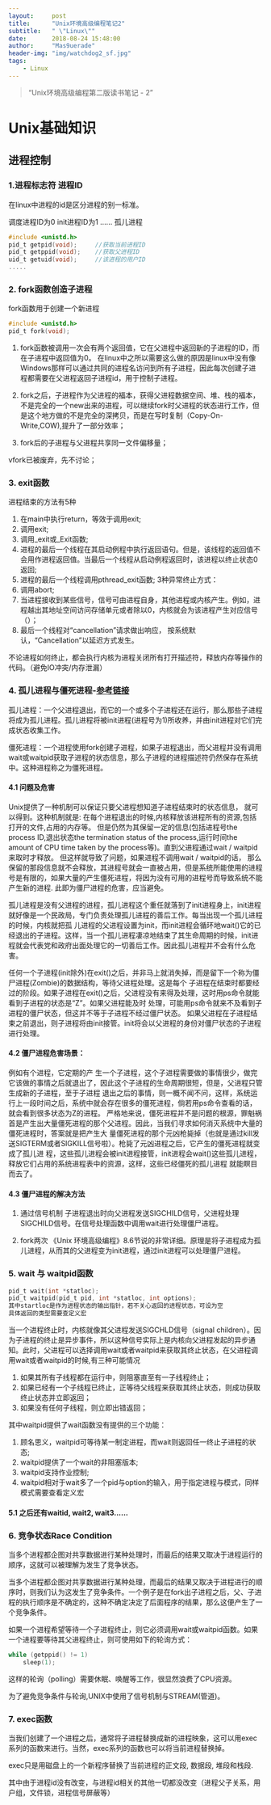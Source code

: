 ```yaml
---
layout:     post
title:      "Unix环境高级编程笔记2"
subtitle:   " \"Linux\""
date:       2018-08-24 15:48:00
author:     "Mas9uerade"
header-img: "img/watchdog2_sf.jpg"
tags:
    - Linux
---
```


> “Unix环境高级编程第二版读书笔记 - 2”


# Unix基础知识 #

## 进程控制 ##
### 1.进程标志符 进程ID

在linux中进程的id是区分进程的别一标准。

调度进程ID为0
init进程ID为1
......
孤儿进程

```C
#include <unistd.h>
pid_t getpid(void);     //获取当前进程ID
pid_t getppid(void);    //获取父进程ID
uid_t getuid(void);     //该进程的用户ID
.....
```
### 2. fork函数创造子进程
fork函数用于创建一个新进程
```C
#include <unistd.h>
pid_t fork(void);
```
1. fork函数被调用一次会有两个返回值，它在父进程中返回新的子进程的ID，而在子进程中返回值为0。
在linux中之所以需要这么做的原因是linux中没有像Windows那样可以通过共同的进程名访问到所有子进程，因此每次创建子进程都需要在父进程返回子进程id，用于控制子进程。

2. fork之后，子进程作为父进程的福本，获得父进程数据空间、堆、栈的福本，不是完全的一个new出来的进程，可以继续fork时父进程的状态进行工作，但是这个地方做的不是完全的深拷贝，而是在写时复制（Copy-On-Write,COW),提升了一部分效率；

3. fork后的子进程与父进程共享同一文件偏移量；

vfork已被废弃，先不讨论；

### 3. exit函数
进程结束的方法有5种
1. 在main中执行return，等效于调用exit;
2. 调用exit;
3. 调用_exit或_Exit函数;
4. 进程的最后一个线程在其启动例程中执行返回语句。但是，该线程的返回值不会用作进程返回值。当最后一个线程从启动例程返回时，该进程以终止状态0返回;
5. 进程的最后一个线程调用pthread_exit函数;
3种异常终止方式：
1. 调用abort;
2. 当进程接收到某些信号，信号可由进程自身，其他进程或内核产生。例如，进程越出其地址空间访问存储单元或者除以0，内核就会为该进程产生对应信号（）；
3. 最后一个线程对“cancellation”请求做出响应， 按系统默认，“Cancellation”以延迟方式发生。

不论进程如何终止，都会执行内核为进程关闭所有打开描述符，释放内存等操作的代码。（避免IO冲突/内存泄漏）

### 4. 孤儿进程与僵死进程-[参考链接](https://www.cnblogs.com/Anker/p/3271773.html)
孤儿进程：一个父进程退出，而它的一个或多个子进程还在运行，那么那些子进程将成为孤儿进程。孤儿进程将被init进程(进程号为1)所收养，并由init进程对它们完成状态收集工作。

僵死进程：一个进程使用fork创建子进程，如果子进程退出，而父进程并没有调用wait或waitpid获取子进程的状态信息，那么子进程的进程描述符仍然保存在系统中。这种进程称之为僵死进程。

#### 4.1 问题及危害

Unix提供了一种机制可以保证只要父进程想知道子进程结束时的状态信息， 就可以得到。这种机制就是: 在每个进程退出的时候,内核释放该进程所有的资源,包括打开的文件,占用的内存等。 但是仍然为其保留一定的信息(包括进程号the process ID,退出状态the termination status of the process,运行时间the amount of CPU time taken by the process等)。直到父进程通过wait / waitpid来取时才释放。 但这样就导致了问题，如果进程不调用wait / waitpid的话， 那么保留的那段信息就不会释放，其进程号就会一直被占用，但是系统所能使用的进程号是有限的，如果大量的产生僵死进程，将因为没有可用的进程号而导致系统不能产生新的进程. 此即为僵尸进程的危害，应当避免。

孤儿进程是没有父进程的进程，孤儿进程这个重任就落到了init进程身上，init进程就好像是一个民政局，专门负责处理孤儿进程的善后工作。每当出现一个孤儿进程的时候，内核就把孤 儿进程的父进程设置为init，而init进程会循环地wait()它的已经退出的子进程。这样，当一个孤儿进程凄凉地结束了其生命周期的时候，init进程就会代表党和政府出面处理它的一切善后工作。因此孤儿进程并不会有什么危害。

任何一个子进程(init除外)在exit()之后，并非马上就消失掉，而是留下一个称为僵尸进程(Zombie)的数据结构，等待父进程处理。这是每个 子进程在结束时都要经过的阶段。如果子进程在exit()之后，父进程没有来得及处理，这时用ps命令就能看到子进程的状态是“Z”。如果父进程能及时 处理，可能用ps命令就来不及看到子进程的僵尸状态，但这并不等于子进程不经过僵尸状态。  如果父进程在子进程结束之前退出，则子进程将由init接管。init将会以父进程的身份对僵尸状态的子进程进行处理。

#### 4.2 僵尸进程危害场景：

例如有个进程，它定期的产 生一个子进程，这个子进程需要做的事情很少，做完它该做的事情之后就退出了，因此这个子进程的生命周期很短，但是，父进程只管生成新的子进程，至于子进程 退出之后的事情，则一概不闻不问，这样，系统运行上一段时间之后，系统中就会存在很多的僵死进程，倘若用ps命令查看的话，就会看到很多状态为Z的进程。 严格地来说，僵死进程并不是问题的根源，罪魁祸首是产生出大量僵死进程的那个父进程。因此，当我们寻求如何消灭系统中大量的僵死进程时，答案就是把产生大 量僵死进程的那个元凶枪毙掉（也就是通过kill发送SIGTERM或者SIGKILL信号啦）。枪毙了元凶进程之后，它产生的僵死进程就变成了孤儿进 程，这些孤儿进程会被init进程接管，init进程会wait()这些孤儿进程，释放它们占用的系统进程表中的资源，这样，这些已经僵死的孤儿进程 就能瞑目而去了。

#### 4.3 僵尸进程的解决方法
1. 通过信号机制
子进程退出时向父进程发送SIGCHILD信号，父进程处理SIGCHILD信号。在信号处理函数中调用wait进行处理僵尸进程。

2. fork两次
《Unix 环境高级编程》8.6节说的非常详细。原理是将子进程成为孤儿进程，从而其的父进程变为init进程，通过init进程可以处理僵尸进程。

### 5. wait 与 waitpid函数

```C
pid_t wait(int *statloc);
pid_t waitpid(pid_t pid, int *statloc, int options);
其中startloc是作为进程状态的输出指针，若不关心返回的进程状态，可设为空
具体返回的类型需要查定义宏
```
当一个进程终止时，内核就像其父进程发送SIGCHLD信号（signal children）。因为子进程的终止是异步事件，所以这种信号实际上是内核向父进程发起的异步通知。此时，父进程可以选择调用wait或者waitpid来获取其终止状态，在父进程调用wait或者waitpid的时候,有三种可能情况
1. 如果其所有子线程都在运行中，则阻塞直至有一子线程终止；
2. 如果已经有一个子线程已终止，正等待父线程来获取其终止状态，则成功获取终止状态并立即返回；
3. 如果没有任何子线程，则立即出错返回；

其中waitpid提供了wait函数没有提供的三个功能：
1. 顾名思义，waitpid可等待某一制定进程，而wait则返回任一终止子进程的状态;
2. waitpid提供了一个wait的非阻塞版本;
3. waitpid支持作业控制;
4. waitpid相对于wait多了一个pid与option的输入，用于指定进程与模式，同样模式需要查看定义宏

#### 5.1 之后还有waitid, wait2, wait3......

### 6. 竞争状态Race Condition
当多个进程都企图对共享数据进行某种处理时，而最后的结果又取决于进程运行的顺序，这就可以被理解为发生了竞争状态。

当多个进程都企图对共享数据进行某种处理，而最后的结果又取决于进程进行的顺序时，则我们认为这发生了竞争条件。一个例子是在fork出子进程之后，父、子进程的执行顺序是不确定的，这种不确定决定了后面程序的结果，那么这便产生了一个竞争条件。

如果一个进程希望等待一个子进程终止，则它必须调用wait或waitpid函数。如果一个进程要等待其父进程终止，则可使用如下的轮询方式：
```C
while (getppid() != 1)
    sleep(1);
```
这样的轮询（polling）需要休眠、唤醒等工作，很显然浪费了CPU资源。

为了避免竞争条件与轮询,UNIX中使用了信号机制与STREAM(管道)。

### 7. exec函数

   当我们创建了一个进程之后，通常将子进程替换成新的进程映象，这可以用exec系列的函数来进行。当然，exec系列的函数也可以将当前进程替换掉。

   exec只是用磁盘上的一个新程序替换了当前进程的正文段, 数据段, 堆段和栈段.

   其中由于进程id没有改变，与进程id相关的其他一切都没改变（进程父子关系，用户组，文件锁，进程信号屏蔽等）


